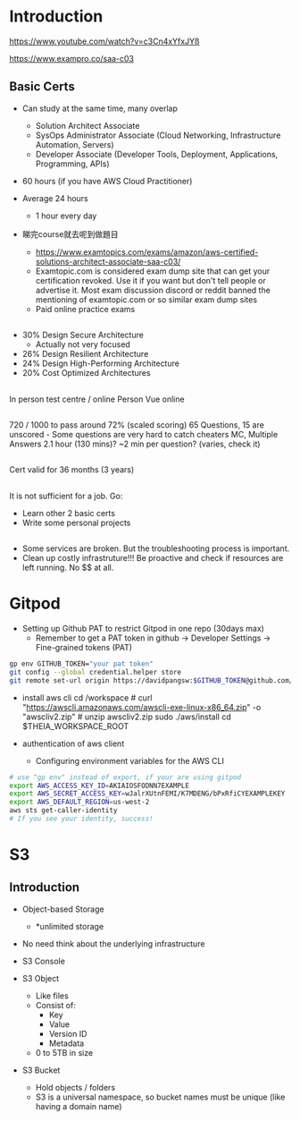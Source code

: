 # Introduction
https://www.youtube.com/watch?v=c3Cn4xYfxJYß

https://www.exampro.co/saa-c03

## Basic Certs
- Can study at the same time, many overlap
    - Solution Architect Associate
    - SysOps Administrator Associate (Cloud Networking, Infrastructure Automation, Servers)
    - Developer Associate (Developer Tools, Deployment, Applications, Programming, APIs)

- 60 hours (if you have AWS Cloud Practitioner)
- Average 24 hours
    - 1 hour every day
- 睇完course就去呢到做題目
    - https://www.examtopics.com/exams/amazon/aws-certified-solutions-architect-associate-saa-c03/
    - Examtopic.com is considered exam dump site that can get your certification revoked.  Use it if you want but don't tell people or advertise it.  Most exam discussion discord or reddit banned the mentioning of examtopic.com or so similar exam dump sites
    - Paid online practice exams


##
- 30% Design Secure Architecture
    - Actually not very focused
- 26% Design Resilient Architecture
- 24% Design High-Performing Architecture
- 20% Cost Optimized Architectures


##
In person test centre / online
Person Vue online

##
720 / 1000 to pass
around 72% (scaled scoring)
65 Questions, 15 are unscored
    - Some questions are very hard to catch cheaters
MC, Multiple Answers
2.1 hour (130 mins)? ~2 min per question? (varies, check it)

##
Cert valid for 36 months (3 years)

##
It is not sufficient for a job. Go:
- Learn other 2 basic certs
- Write some personal projects

##
- Some services are broken. But the troubleshooting process is important.
- Clean up costly infrastruture!!! Be proactive and check if resources are left running. No $$ at all.



# Gitpod
- Setting up Github PAT to restrict Gitpod in one repo (30days max)
    - Remember to get a PAT token in github -> Developer Settings -> Fine-grained tokens (PAT)
```sh
gp env GITHUB_TOKEN="your pat token"
git config --global credential.helper store
git remote set-url origin https://davidpangsw:$GITHUB_TOKEN@github.com/davidpangsw/aws-examples.git
```

- install aws cli
      cd /workspace
      # curl "https://awscli.amazonaws.com/awscli-exe-linux-x86_64.zip" -o "awscliv2.zip"
      # unzip awscliv2.zip
      sudo ./aws/install
      cd $THEIA_WORKSPACE_ROOT

- authentication of aws client
    - Configuring environment variables for the AWS CLI
```sh
# use "gp env" instead of export, if your are using gitpod
export AWS_ACCESS_KEY_ID=AKIAIOSFODNN7EXAMPLE
export AWS_SECRET_ACCESS_KEY=wJalrXUtnFEMI/K7MDENG/bPxRfiCYEXAMPLEKEY
export AWS_DEFAULT_REGION=us-west-2
aws sts get-caller-identity
# If you see your identity, success!
```


# S3
## Introduction
- Object-based Storage
    - *unlimited storage
- No need think about the underlying infrastructure
- S3 Console

- S3 Object
    - Like files
    - Consist of:
        - Key
        - Value
        - Version ID
        - Metadata
    - 0 to 5TB in size

- S3 Bucket
    - Hold objects / folders
    - S3 is a universal namespace, so bucket names must be unique (like having a domain name)
